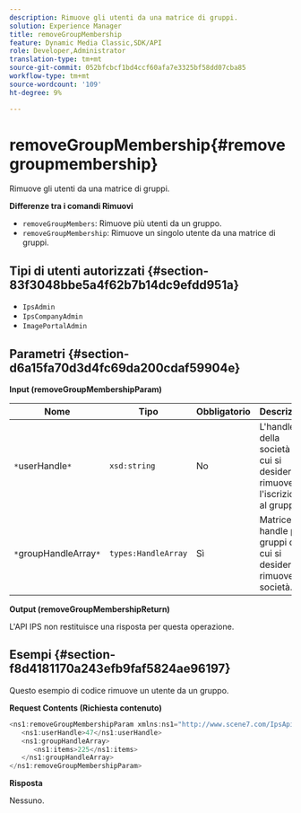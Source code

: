 ```yaml
---
description: Rimuove gli utenti da una matrice di gruppi.
solution: Experience Manager
title: removeGroupMembership
feature: Dynamic Media Classic,SDK/API
role: Developer,Administrator
translation-type: tm+mt
source-git-commit: 052bfcbcf1bd4ccf60afa7e3325bf58dd07cba85
workflow-type: tm+mt
source-wordcount: '109'
ht-degree: 9%

---
```



# removeGroupMembership{#removegroupmembership}

Rimuove gli utenti da una matrice di gruppi.

**Differenze tra i comandi Rimuovi**

* `removeGroupMembers`: Rimuove più utenti da un gruppo.
* `removeGroupMembership`: Rimuove un singolo utente da una matrice di gruppi.

## Tipi di utenti autorizzati {#section-83f3048bbe5a4f62b7b14dc9efdd951a}

* `IpsAdmin`
* `IpsCompanyAdmin`
* `ImagePortalAdmin`

## Parametri {#section-d6a15fa70d3d4fc69da200cdaf59904e}

**Input (removeGroupMembershipParam)**

| Nome | Tipo | Obbligatorio | Descrizione |
|---|---|---|---|
| `*`userHandle`*` | `xsd:string` | No | L&#39;handle della società di cui si desidera rimuovere l&#39;iscrizione al gruppo. |
| `*`groupHandleArray`*` | `types:HandleArray` | Sì | Matrice di handle per i gruppi da cui si desidera rimuovere la società. |

**Output (removeGroupMembershipReturn)**

L&#39;API IPS non restituisce una risposta per questa operazione.

## Esempi {#section-f8d4181170a243efb9faf5824ae96197}

Questo esempio di codice rimuove un utente da un gruppo.

**Request Contents (Richiesta contenuto)**

```java
<ns1:removeGroupMembershipParam xmlns:ns1="http://www.scene7.com/IpsApi/xsd">
   <ns1:userHandle>47</ns1:userHandle>
   <ns1:groupHandleArray>
      <ns1:items>225</ns1:items>
   </ns1:groupHandleArray>
</ns1:removeGroupMembershipParam>
```

**Risposta**

Nessuno.
